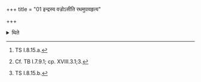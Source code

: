 +++
title = "01 इन्द्रस्य वज्रोऽसीति रथमुपावहृत्य"

+++

<details><summary>थिते</summary>

1. Having taken down the chariot (from its stand) with indrasya vajro'si...[^1] (the Adhvaryu) yokes the chariot having a side-horse[^2] with mitrāvaruṇayostvā....[^3]  

[^1]: TS I.8.15.a.  

[^2]: Cf. TB I.7.9.1; cp. XVIII.3.1;3.  

[^3]: TS I.8.15.b.  
</details>
